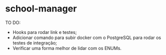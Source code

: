 # school-manager

TO DO:
* Hooks para rodar link e testes;
* Adicionar comando para subir docker com o PostgreSQL para rodar os testes de integração;
* Verificar uma forma melhor de lidar com os ENUMs.